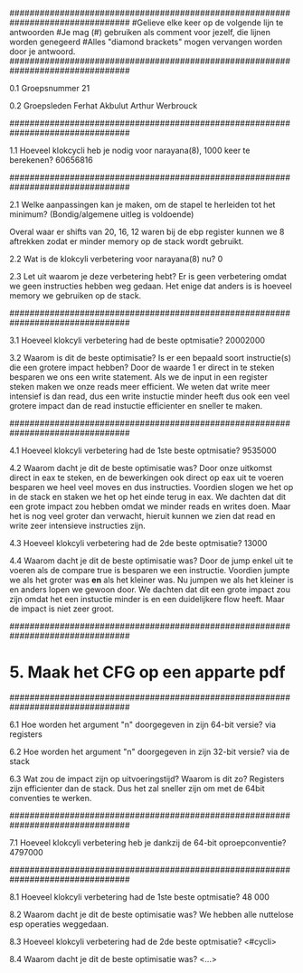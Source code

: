 ################################################################################
#Gelieve elke keer op de volgende lijn te antwoorden
#Je mag (#) gebruiken als comment voor jezelf, die lijnen worden genegeerd
#Alles <tussen> "diamond brackets" mogen vervangen worden door je antwoord.
################################################################################

0.1 Groepsnummer
21

0.2 Groepsleden
Ferhat Akbulut
Arthur Werbrouck

################################################################################

1.1 Hoeveel klokcycli heb je nodig voor narayana(8), 1000 keer te berekenen?
60656816

################################################################################

2.1 Welke aanpassingen kan je maken, om de stapel te herleiden tot het minimum? (Bondig/algemene uitleg is voldoende)

Overal waar er shifts van 20, 16, 12 waren bij de ebp register kunnen we 8 aftrekken zodat er minder memory op de stack wordt gebruikt.

2.2 Wat is de klokcyli verbetering voor narayana(8) nu?
0

2.3 Let uit waarom je deze verbetering hebt?
Er is geen verbetering omdat we geen instructies hebben weg gedaan. Het enige dat anders is is hoeveel memory we gebruiken op de stack.

################################################################################

3.1 Hoeveel klokcyli verbetering had de beste optmisatie?
20002000

3.2 Waarom is dit de beste optimisatie? Is er een bepaald soort instructie(s) die een grotere impact hebben?
Door de waarde 1 er direct in te steken besparen we ons een write statement.
Als we de input in een register steken maken we onze reads meer efficient.
We weten dat write meer intensief is dan read, dus een write instuctie minder
heeft dus ook een veel grotere impact dan de read instuctie efficienter en
sneller te maken.


################################################################################

4.1 Hoeveel klokcyli verbetering had de 1ste beste optmisatie?
9535000

4.2 Waarom dacht je dit de beste optimisatie was?
Door onze uitkomst direct in eax te steken, en de bewerkingen ook direct op eax
uit te voeren besparen we heel veel moves en dus instructies. Voordien slogen
we het op in de stack en staken we het op het einde terug in eax.
We dachten dat dit een grote impact zou hebben omdat we minder reads en writes
doen. Maar het is nog veel groter dan verwacht, hieruit kunnen we zien dat read
en write zeer intensieve instructies zijn.

4.3 Hoeveel klokcyli verbetering had de 2de beste optmisatie?
13000

4.4 Waarom dacht je dit de beste optimisatie was?
Door de jump enkel uit te voeren als de compare true is besparen we een
instructie. Voordien jumpte we als het groter was **en** als het kleiner was.
Nu jumpen we als het kleiner is en anders lopen we gewoon door.
We dachten dat dit een grote impact zou zijn omdat het een instuctie minder is
en een duidelijkere flow heeft. Maar de impact is niet zeer groot.

################################################################################

# 5. Maak het CFG op een apparte pdf

################################################################################

6.1 Hoe worden het argument "n" doorgegeven in zijn 64-bit versie?
via registers

6.2 Hoe worden het argument "n" doorgegeven in zijn 32-bit versie?
via de stack

6.3 Wat zou de impact zijn op uitvoeringstijd? Waarom is dit zo?
Registers zijn efficienter dan de stack. Dus het zal sneller zijn om met de
64bit conventies te werken.

################################################################################

7.1 Hoeveel klokcyli verbetering heb je dankzij de 64-bit oproepconventie?
4797000

################################################################################

8.1 Hoeveel klokcyli verbetering had de 1ste beste optmisatie?
48 000

8.2 Waarom dacht je dit de beste optimisatie was?
We hebben alle nuttelose esp operaties weggedaan.

8.3 Hoeveel klokcyli verbetering had de 2de beste optmisatie?
<#cycli>

8.4 Waarom dacht je dit de beste optimisatie was?
<uitleg>
<...>
